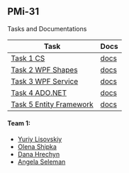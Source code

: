 ## PMi-31

Tasks and Documentations

| Task | Docs |
| --- | --- |
| [Task 1 CS](https://github.com/university-courses/PofCIS-Term5/tree/task1-cs) | [docs](https://university-courses.github.io/PofCIS-Term5/task1-cs/index.html) |
| [Task 2 WPF Shapes](https://github.com/university-courses/PofCIS-Term5/tree/task2-wpf-shapes) | [docs](https://university-courses.github.io/PofCIS-Term5/task2-wpf-shapes/index.html) |
| [Task 3 WPF Service](https://github.com/university-courses/PofCIS-Term5/tree/task3-wpf-service) | [docs](https://university-courses.github.io/PofCIS-Term5/task3-wpf-service/index.html) |
| [Task 4 ADO.NET](https://github.com/university-courses/PofCIS-Term5/tree/task4-ado-dotnet) | [docs](https://university-courses.github.io/PofCIS-Term5/task4-ado-dotnet/index.html) |
| [Task 5 Entity Framework](https://github.com/university-courses/PofCIS-Term5/tree/task5-entity-framework) | [docs](https://university-courses.github.io/PofCIS-Term5/task5-entity-framework/index.html) |

#### Team 1:
* [Yuriy Lisovskiy](https://github.com/YuriyLisovskiy)
* [Olena Shipka](https://github.com/oshipka)
* [Dana Hrechyn](https://github.com/danahrechyn123)
* [Angela Seleman](https://github.com/selemanka)
